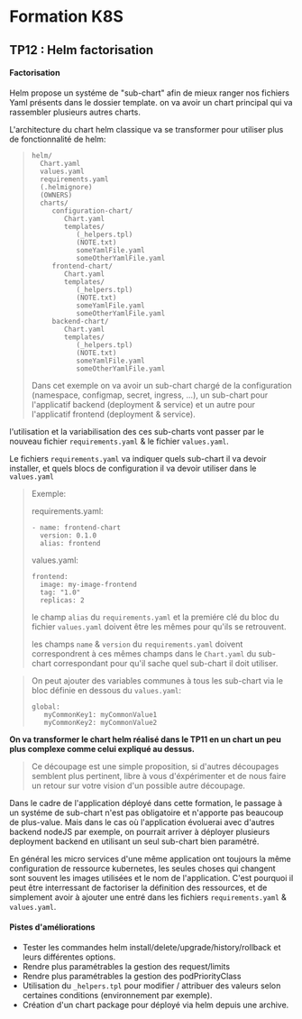 # Formation K8S

## TP12 : Helm factorisation

#### Factorisation

Helm propose un systéme de "sub-chart" afin de mieux ranger nos fichiers Yaml présents dans le dossier template. on va avoir un chart principal qui va rassembler plusieurs autres charts.

L'architecture du chart helm classique va se transformer pour utiliser plus de fonctionnalité de helm:
>
>```
> helm/
>   Chart.yaml
>   values.yaml
>   requirements.yaml
>   (.helmignore)
>   (OWNERS)
>   charts/
>      configuration-chart/
>         Chart.yaml
>         templates/
>            (_helpers.tpl)
>            (NOTE.txt)
>            someYamlFile.yaml
>            someOtherYamlFile.yaml
>      frontend-chart/
>         Chart.yaml
>         templates/
>            (_helpers.tpl)
>            (NOTE.txt)
>            someYamlFile.yaml
>            someOtherYamlFile.yaml
>      backend-chart/
>         Chart.yaml
>         templates/
>            (_helpers.tpl)
>            (NOTE.txt)
>            someYamlFile.yaml
>            someOtherYamlFile.yaml
> ```
>
> Dans cet exemple on va avoir un sub-chart chargé de la configuration (namespace, configmap, secret, ingress, ...), un sub-chart pour l'applicatif backend (deployment & service) et un autre pour l'applicatif frontend (deployment & service).
>

l'utilisation et la variabilisation des ces sub-charts vont passer par le nouveau fichier `requirements.yaml` & le fichier `values.yaml`.

Le fichiers `requirements.yaml` va indiquer quels sub-chart il va devoir installer, et quels blocs de configuration il va devoir utiliser dans le `values.yaml`

> Exemple:
>
> requirements.yaml:
>
>```
> - name: frontend-chart
>   version: 0.1.0
>   alias: frontend
>```
>
> values.yaml:
>
>```
> frontend:
>   image: my-image-frontend
>   tag: "1.0"
>   replicas: 2
>```
>
> le champ `alias` du `requirements.yaml` et la premiére clé du bloc du fichier `values.yaml` doivent être les mêmes pour qu'ils se retrouvent.
>
> les champs `name` & `version` du `requirements.yaml` doivent correspondrent à ces mêmes champs dans le `Chart.yaml` du sub-chart correspondant pour qu'il sache quel sub-chart il doit utiliser.

> On peut ajouter des variables communes à tous les sub-chart via le bloc définie en dessous du `values.yaml`:
>
>```
> global:
>    myCommonKey1: myCommonValue1
>    myCommonKey2: myCommonValue2
>```


**On va transformer le chart helm réalisé dans le TP11 en un chart un peu plus complexe comme celui expliqué au dessus.**

> Ce découpage est une simple proposition, si d'autres découpages semblent plus pertinent, libre à vous d'éxpérimenter et de nous faire un retour sur votre vision d'un possible autre découpage.

Dans le cadre de l'application déployé dans cette formation, le passage à un systéme de sub-chart n'est pas obligatoire et n'apporte pas beaucoup de plus-value. Mais dans le cas où l'application évoluerai avec d'autres backend nodeJS par exemple, on pourrait arriver à déployer plusieurs deployment backend en utilisant un seul sub-chart bien paramétré.

En général les micro services d'une même application ont toujours la même configuration de ressource kubernetes, les seules choses qui changent sont souvent les images utilisées et le nom de l'application. C'est pourquoi il peut être interressant de factoriser la définition des ressources, et de simplement avoir à ajouter une entré dans les fichiers `requirements.yaml` & `values.yaml`.

#### Pistes d'améliorations

* Tester les commandes helm install/delete/upgrade/history/rollback et leurs différentes options.
* Rendre plus paramétrables la gestion des request/limits 
* Rendre plus paramétrables la gestion des podPriorityClass
* Utilisation du `_helpers.tpl` pour modifier / attribuer des valeurs selon certaines conditions (environnement par exemple).
* Création d'un chart package pour déployé via helm depuis une archive.